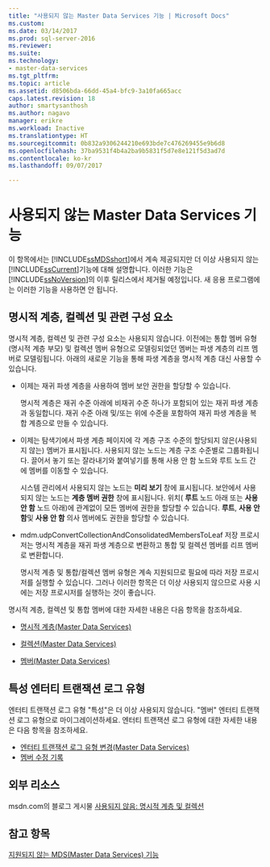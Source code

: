```yaml
---
title: "사용되지 않는 Master Data Services 기능 | Microsoft Docs"
ms.custom: 
ms.date: 03/14/2017
ms.prod: sql-server-2016
ms.reviewer: 
ms.suite: 
ms.technology:
- master-data-services
ms.tgt_pltfrm: 
ms.topic: article
ms.assetid: d8506bda-66dd-45a4-bfc9-3a10fa665acc
caps.latest.revision: 18
author: smartysanthosh
ms.author: nagavo
manager: erikre
ms.workload: Inactive
ms.translationtype: HT
ms.sourcegitcommit: 0b832a9306244210e693bde7c476269455e9b6d8
ms.openlocfilehash: 37ba9531f4b4a2ba9b5831f5d7e8e121f5d3ad7d
ms.contentlocale: ko-kr
ms.lasthandoff: 09/07/2017

---
```

# <a name="deprecated-master-data-services-features"></a>사용되지 않는 Master Data Services 기능
  이 항목에서는 [!INCLUDE[ssMDSshort](../includes/ssmdsshort-md.md)]에서 계속 제공되지만 더 이상 사용되지 않는 [!INCLUDE[ssCurrent](../includes/sscurrent-md.md)]기능에 대해 설명합니다. 이러한 기능은 [!INCLUDE[ssNoVersion](../includes/ssnoversion-md.md)]의 이후 릴리스에서 제거될 예정입니다. 새 응용 프로그램에는 이러한 기능을 사용하면 안 됩니다.  
  
## <a name="explicit-hierarchies-collections-and-related-components"></a>명시적 계층, 컬렉션 및 관련 구성 요소  
 명시적 계층, 컬렉션 및 관련 구성 요소는 사용되지 않습니다. 이전에는 통합 멤버 유형(명시적 계층 부모) 및 컬렉션 멤버 유형으로 모델링되었던 멤버는 파생 계층의 리프 멤버로 모델링됩니다. 아래의 새로운 기능을 통해 파생 계층을 명시적 계층 대신 사용할 수 있습니다.  
  
-   이제는 재귀 파생 계층을 사용하여 멤버 보안 권한을 할당할 수 있습니다.  
  
     명시적 계층은 재귀 수준 아래에 비재귀 수준 하나가 포함되어 있는 재귀 파생 계층과 동일합니다. 재귀 수준 아래 및/또는 위에 수준을 포함하여 재귀 파생 계층을 복합 계층으로 만들 수 있습니다.  
  
-   이제는 탐색기에서 파생 계층 페이지에 각 계층 구조 수준의 할당되지 않은(사용되지 않는) 멤버가 표시됩니다. 사용되지 않는 노드는 계층 구조 수준별로 그룹화됩니다. 끌어서 놓기 또는 잘라내기와 붙여넣기를 통해 사용 안 함 노드와 루트 노드 간에 멤버를 이동할 수 있습니다.  
  
     시스템 관리에서 사용되지 않는 노드는 **미리 보기** 창에 표시됩니다. 보안에서 사용되지 않는 노드는 **계층 멤버 권한** 창에 표시됩니다. 위치( **루트** 노드 아래 또는 **사용 안 함** 노드 아래)에 관계없이 모든 멤버에 권한을 할당할 수 있습니다. **루트**, **사용 안 함**및 **사용 안 함** 의사 멤버에도 권한을 할당할 수 있습니다.  
  
-   mdm.udpConvertCollectionAndConsolidatedMembersToLeaf 저장 프로시저는 명시적 계층을 재귀 파생 계층으로 변환하고 통합 및 컬렉션 멤버를 리프 멤버로 변환합니다.  
  
     명시적 계층 및 통합/컬렉션 멤버 유형은 계속 지원되므로 필요에 따라 저장 프로시저를 실행할 수 있습니다. 그러나 이러한 항목은 더 이상 사용되지 않으므로 사용 시에는 저장 프로시저를 실행하는 것이 좋습니다.  
  
 명시적 계층, 컬렉션 및 통합 멤버에 대한 자세한 내용은 다음 항목을 참조하세요.  
  
-   [명시적 계층&#40;Master Data Services&#41;](../master-data-services/explicit-hierarchies-master-data-services.md)  
  
-   [컬렉션&#40;Master Data Services&#41;](../master-data-services/collections-master-data-services.md)  
  
-   [멤버&#40;Master Data Services&#41;](../master-data-services/members-master-data-services.md)  
  
## <a name="attribute-entity-transaction-log-type"></a>특성 엔터티 트랜잭션 로그 유형  
엔터티 트랜잭션 로그 유형 "특성"은 더 이상 사용되지 않습니다. "멤버" 엔터티 트랜잭션 로그 유형으로 마이그레이션하세요. 엔터티 트랜잭션 로그 유형에 대한 자세한 내용은 다음 항목을 참조하세요.
* [엔터티 트랜잭션 로그 유형 변경(Master Data Services)](../master-data-services/change-the-entity-transaction-log-type-master-data-services.md)
* [멤버 수정 기록](../master-data-services/member-revision-history-master-data-services.md)
  
## <a name="external-resources"></a>외부 리소스  
 msdn.com의 블로그 게시물 [사용되지 않음: 명시적 계층 및 컬렉션](http://go.microsoft.com/fwlink/p/?LinkId=615373)  
  
## <a name="see-also"></a>참고 항목  
 [지원되지 않는 MDS(Master Data Services) 기능](../master-data-services/discontinued-master-data-services-features.md)  
  
  

